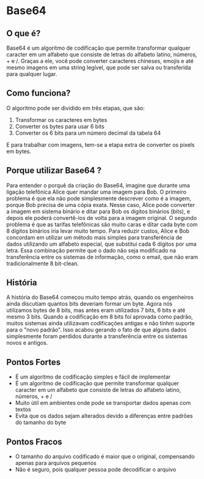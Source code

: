 # Base64

## O que é?
Base64 é um algoritmo de codificação que permite transformar qualquer caracter em um alfabeto que consiste de letras do alfabeto latino, números, + e /. Graças a ele, você pode converter caracteres chineses, emojis e até mesmo imagens em uma string legível, que pode ser salva ou transferida para qualquer lugar.

## Como funciona?

O algoritmo pode ser dividido em três etapas, que são:
1. Transformar os caracteres em bytes
2. Converter os bytes para usar 6 bits
3. Converter os 6 bits para um número decimal da tabela 64 

E para trabalhar com imagens, tem-se a etapa extra de converter os pixels em bytes.

## Porque utilizar Base64 ? 

Para entender o porquê da criação do Base64, imagine que durante uma ligação telefônica Alice quer mandar uma imagem para Bob. O primeiro problema é que ela não pode simplesmente descrever como é a imagem, porque Bob precisa de uma cópia exata. Nesse caso, Alice pode converter a imagem em sistema binário e ditar para Bob os dígitos binários (bits), e depois ele poderá convertê-los de volta para a imagem original. O segundo problema é que as tarifas telefônicas são muito caras e ditar cada byte com 8 dígitos binários iria levar muito tempo. Para reduzir custos, Alice e Bob concordam em utilizar um método mais simples para transferência de dados utilizando um alfabeto especial, que substitui cada 6 dígitos por uma letra. Essa combinação permite que o dado não seja modificado na transferência entre os sistemas de informação, como o email, que não eram tradicionalmente 8 bit-clean.

## História 

A história do Base64 começou muito tempo atrás, quando os engenheiros ainda discutiam quantos bits deveriam formar um byte. Agora nós utilizamos bytes de 8 bits, mas antes eram utilizados 7 bits, 6 bits e até mesmo 3 bits. Quando a codificação em 8 bits foi aprovada como padrão, muitos sistemas ainda utilizavam codificações antigas e não tinhm suporte para o "novo padrão". Isso acabou gerando o fato de que alguns dados simplesmente foram perdidos durante a transferência entre os sistemas novos e antigos.

## Pontos Fortes

* É um algoritmo de codificação simples e fácil de implementar
* É um algoritmo de codificação que permite transformar qualquer caracter em um alfabeto que consiste de letras do alfabeto latino, números, + e /
* Muito útil em ambientes onde pode se transportar dados apenas com textos 
* Evita que os dados sejam alterados devido a diferenças entre padrões do tamanho do byte

## Pontos Fracos

* O tamanho do arquivo codificado é maior que o original, compensando apenas para arquivos pequenos
* Não é seguro, pois qualquer pessoa pode decodificar o arquivo
